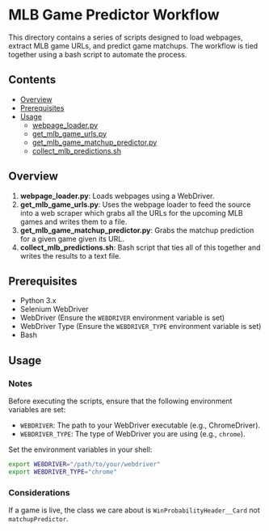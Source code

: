 # MLB Game Predictor Workflow

This directory contains a series of scripts designed to load webpages, extract MLB game URLs, and predict game matchups. The workflow is tied together using a bash script to automate the process.

## Contents

- [Overview](#overview)
- [Prerequisites](#prerequisites)
- [Usage](#usage)
  - [webpage_loader.py](#webpage_loaderpy)
  - [get_mlb_game_urls.py](#get_mlb_game_urlspy)
  - [get_mlb_game_matchup_predictor.py](#get_mlb_game_matchup_predictorpy)
  - [collect_mlb_predictions.sh](#collect_mlb_predictionssh)

## Overview

1. **webpage_loader.py**: Loads webpages using a WebDriver.
2. **get_mlb_game_urls.py**: Uses the webpage loader to feed the source into a web scraper which grabs all the URLs for the upcoming MLB games and writes them to a file.
3. **get_mlb_game_matchup_predictor.py**: Grabs the matchup prediction for a given game given its URL.
4. **collect_mlb_predictions.sh**: Bash script that ties all of this together and writes the results to a text file.

## Prerequisites

- Python 3.x
- Selenium WebDriver
- WebDriver (Ensure the `WEBDRIVER` environment variable is set)
- WebDriver Type (Ensure the `WEBDRIVER_TYPE` environment variable is set)
- Bash

## Usage
### Notes

Before executing the scripts, ensure that the following environment variables are set:

- `WEBDRIVER`: The path to your WebDriver executable (e.g., ChromeDriver).
- `WEBDRIVER_TYPE`: The type of WebDriver you are using (e.g., `chrome`).

Set the environment variables in your shell:

```bash
export WEBDRIVER="/path/to/your/webdriver"
export WEBDRIVER_TYPE="chrome"
```

### Considerations
If a game is live, the class we care about is `WinProbabilityHeader__Card` not `matchupPredictor`.